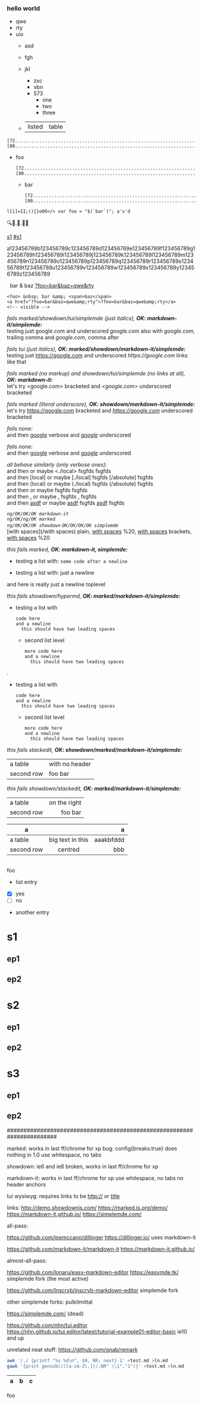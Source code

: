 ### hello world

* qwe
* rty
* uio
  * asd
  * fgh
  * jkl
    * zxc
    * vbn
    * 573
      * one
      * two
      * three
    
  * |||
    |--|--|
    |listed|table|

```
[72....................................................................]
[80............................................................................]
```

* foo
  ```
  [72....................................................................]
  [80............................................................................]
  ```

  * bar
    ```
    [72....................................................................]
    [80............................................................................]
    ```

```
l[i]=1I;(){}o0O</> var foo = "$(`bar`)"; a's'd
```

🔍🌽.📕.🍙🔎

[](#s1)
[s1](#s1)
[#s1](#s1)

a123456789b123456789c123456789d123456789e123456789f123456789g123456789h123456789i123456789j123456789k123456789l123456789m123456789n123456789o123456789p123456789q123456789r123456789s123456789t123456789u123456789v123456789w123456789x123456789y123456789z123456789

<foo> &nbsp; bar &amp; <span>baz</span>
<a href="?foo=bar&baz=qwe&amp;rty">?foo=bar&baz=qwe&amp;rty</a>
<!-- hidden -->
```
<foo> &nbsp; bar &amp; <span>baz</span>
<a href="?foo=bar&baz=qwe&amp;rty">?foo=bar&baz=qwe&amp;rty</a>
<!-- visible -->
```

*fails marked/showdown/tui/simplemde (just italics), **OK: markdown-it/simplemde:***  
testing just google.com and underscored _google.com_ also with _google.com,_ trailing comma and _google.com_, comma after

*fails tui (just italics), **OK: marked/showdown/markdown-it/simplemde:***  
testing just https://google.com and underscored _https://google.com_ links like that

*fails marked (no markup) and showdown/tui/simplemde (no links at all), **OK: markdown-it:***  
let's try <google.com> bracketed and _<google.com>_ underscored bracketed

*fails marked (literal underscore), **OK: showdown/markdown-it/simplemde:***  
let's try <https://google.com> bracketed and _<https://google.com>_ underscored bracketed

*fails none:*  
and then [google](google.com) verbose and _[google](google.com)_ underscored  

*fails none:*  
and then [google](https://google.com/) verbose and _[google](https://google.com/)_ underscored

*all behave similarly (only verbose ones):*  
and then <local> or maybe <./local> fsgfds </absolute> fsgfds  
and then [local] or maybe [./local] fsgfds [/absolute] fsgfds  
and then (local) or maybe (./local) fsgfds (/absolute) fsgfds  
and then [](local) or maybe [](./local) fsgfds [](/absolute) fsgfds  
and then [.](local) or maybe [.](./local) fsgfds [.](/absolute) fsgfds  
and then [asdf](local) or maybe [asdf](./local) fsgfds [asdf](/absolute) fsgfds

*`ng/OK/OK/OK markdown-it`  
`ng/OK/ng/OK marked`  
`ng/OK/OK/OK showdown`
`OK/OK/OK/OK simplemde`*  
[with spaces](/with spaces) plain, [with spaces](/with%20spaces) %20, [with spaces](</with spaces>) brackets, [with spaces](/with%20spaces) %20

*this fails marked, **OK: markdown-it, simplemde:***

* testing a list with:
  `some code after a newline`

* testing a list with:
  just a newline

and here is really just
a newline toplevel

*this fails showdown/hypermd, **OK: marked/markdown-it/simplemde:***

* testing a list with

      code here
      and a newline
        this should have two leading spaces

  * second list level

        more code here
        and a newline
          this should have two leading spaces

.

* testing a list with

      code here
      and a newline
        this should have two leading spaces

    * second list level

          more code here
          and a newline
            this should have two leading spaces

*this fails stackedit, **OK: showdown/marked/markdown-it/simplemde:***

|||
|--|--|
| a table | with no header |
| second row | foo bar |

*this fails showdown/stackedit, **OK: marked/markdown-it/simplemde:***

|||
|--|--:|
| a table | on the right |
| second row | foo bar |

a||a
--|:-:|-:
a table | big text in this | aaakbfddd
second row | centred | bbb

||||
--|--|--
foo

* list entry
* [x] yes
* [ ] no
* another entry

# s1
## ep1
## ep2
# s2
## ep1
## ep2
# s3
## ep1
## ep2



#######################################################################



marked:
  works in last ff/chrome for xp
  bug: config{breaks:true} does nothing in 1.0
  use whitespace, no tabs

showdown:
  ie6 and ie8 broken, works in last ff/chrome for xp

markdown-it:
  works in last ff/chrome for xp
  use whitespace, no tabs
  no header anchors

tui wysiwyg:
  requires links to be <http://> or [title](location)



links:
  http://demo.showdownjs.com/
  https://marked.js.org/demo/
  https://markdown-it.github.io/
  https://simplemde.com/



all-pass:

https://github.com/joemccann/dillinger
  https://dillinger.io/
  uses markdown-it

https://github.com/markdown-it/markdown-it
  https://markdown-it.github.io/



almost-all-pass:

https://github.com/Ionaru/easy-markdown-editor
  https://easymde.tk/
  simplemde fork (the most active)

https://github.com/Inscryb/inscryb-markdown-editor
  simplemde fork

other simplemde forks:
  pulkitmittal

https://simplemde.com/
  (dead)

https://github.com/nhn/tui.editor
  https://nhn.github.io/tui.editor/latest/tutorial-example01-editor-basic
  ie10 and up



unrelated neat stuff:
  https://github.com/gnab/remark



```sh
awk '/./ {printf "%s %d\n", $0, NR; next} 1' <test.md >ln.md
gawk '{print gensub(/([a-zA-Z\.])/,NR" \\1","1")}' <test.md >ln.md
```

a|b|c
--|--|--
foo
